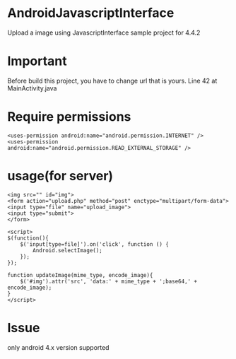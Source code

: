 # AndroidJavascriptInterface

Upload a image using JavascriptInterface sample project for 4.4.2

# Important

Before build this project, you have to change url that is yours. Line 42 at MainActivity.java

# Require permissions

```
<uses-permission android:name="android.permission.INTERNET" />
<uses-permission android:name="android.permission.READ_EXTERNAL_STORAGE" />
```

# usage(for server)

```
<img src="" id="img">
<form action="upload.php" method="post" enctype="multipart/form-data">
<input type="file" name="upload_image">
<input type="submit">
</form>

<script>
$(function(){
	$('input[type=file]').on('click', function () {
		Android.selectImage();	 
	});
});

function updateImage(mime_type, encode_image){
	$('#img').attr('src', 'data:' + mime_type + ';base64,' + encode_image);
}
</script>
```

# Issue

only android 4.x version supported
